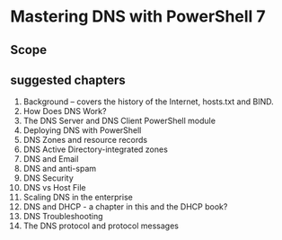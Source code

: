 # Mastering DNS with PowerShell 7

##  Scope


## suggested chapters

1. Background – covers the history of the Internet, hosts.txt and BIND.
2. How Does DNS Work?
3. The DNS Server and DNS Client PowerShell module
4. Deploying DNS with PowerShell
5. DNS Zones and resource records
6. DNS Active Directory-integrated zones
7. DNS and Email
8. DNS and anti-spam
9. DNS Security
10. DNS vs Host File
11. Scaling DNS in the enterprise
12. DNS and DHCP - a chapter in this and the DHCP book?
13. DNS Troubleshooting
14. The DNS protocol and protocol messages 
